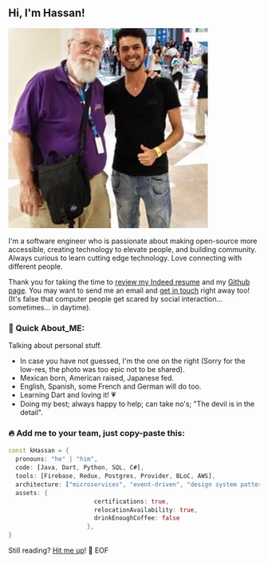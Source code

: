## Hi, I'm Hassan!

![](IMG_7244.JPG)

I'm a software engineer who is passionate about making open-source more accessible, creating technology to elevate people, and building community. Always curious to learn cutting edge technology. Love connecting with different people.

Thank you for taking the time to [review my Indeed resume](https://my.indeed.com/p/hassanfuada-nl4vimd) and my [Github page](https://github.com/4Federiz). You may want to send me an email and [get in touch](federiz.com) right away too! (It's false that computer people get scared by social interaction... sometimes... in daytime).

### 📣 Quick About_ME:

Talking about personal stuff.
- In case you have not guessed, I'm the one on the right (Sorry for the low-res, the photo was too epic not to be shared).
- Mexican born, American raised, Japanese fed.
- English, Spanish, some French and German will do too.
- Learning Dart and loving it! 💗
- Doing my best; always happy to help; can take no's; "The devil is in the detail".



### 🔥 Add me to your team, just copy-paste this:
```dart
const kHassan = {
  pronouns: "he" | "him",
  code: [Java, Dart, Python, SQL, C#],
  tools: [Firebase, Redux, Postgres, Provider, BLoC, AWS],
  architecture: ["microservices", "event-driven", "design system pattern"],
  assets: {
                        certifications: true,
                        relocationAvailability: true,
                        drinkEnoughCoffee: false
                      },
}
```

Still reading? [Hit me up](federiz.com)!
💾 EOF